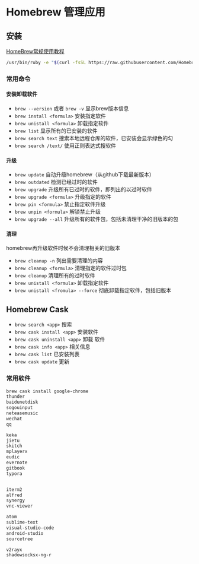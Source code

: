 # Homebrew 管理应用

## 安装

[HomeBrew常规使用教程](https://link.juejin.im/?target=https%3A%2F%2Fjuejin.im%2Fpost%2F5a559b9f6fb9a01cba42772f)


```bash
/usr/bin/ruby -e "$(curl -fsSL https://raw.githubusercontent.com/Homebrew/install/master/install)"
```

### 常用命令

#### 安装卸载软件
- `brew --version` 或者 `brew -v` 显示brew版本信息
- `brew install <formula>` 安装指定软件
- `brew unistall <formula>` 卸载指定软件
- `brew list`  显示所有的已安装的软件
- `brew search text` 搜索本地远程仓库的软件，已安装会显示绿色的勾
- `brew search /text/` 使用正则表达式搜软件

#### 升级

- `brew update` 自动升级homebrew（从github下载最新版本）
- `brew outdated` 检测已经过时的软件
- `brew upgrade`  升级所有已过时的软件，即列出的以过时软件
- `brew upgrade <formula>` 升级指定的软件
- `brew pin <formula>` 禁止指定软件升级
- `brew unpin <formula>` 解锁禁止升级
- `brew upgrade --all` 升级所有的软件包，包括未清理干净的旧版本的包

#### 清理

homebrew再升级软件时候不会清理相关的旧版本

- `brew cleanup -n` 列出需要清理的内容
- `brew cleanup <formula>` 清理指定的软件过时包
- `brew cleanup` 清理所有的过时软件
- `brew unistall <formula>` 卸载指定软件
- `brew unistall <fromula> --force` 彻底卸载指定软件，包括旧版本

## Homebrew Cask

- `brew search <app>` 搜索
- `brew cask install <app>` 安装软件
- `brew cask uninstall <app>` 卸载 软件
- `brew cask info <app>` 相关信息
- `brew cask list` 已安装列表
- `brew cask update` 更新

### 常用软件

```bash
brew cask install google-chrome
thunder
baidunetdisk
sogouinput
neteasemusic
wechat
qq

keka
jietu
skitch
mplayerx
eudic
evernote
gitbook
typora


iterm2
alfred
synergy
vnc-viewer

atom
sublime-text
visual-studio-code
android-studio
sourcetree

v2rayx
shadowsocksx-ng-r
```


